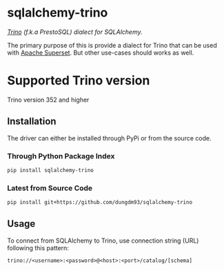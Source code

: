 sqlalchemy-trino
================
_[Trino](https://trino.io/) (f.k.a PrestoSQL) dialect for SQLAlchemy._

The primary purpose of this is provide a dialect for Trino that can be used with [Apache Superset](https://superset.apache.org/).
But other use-cases should works as well.
# Supported Trino version

Trino version 352 and higher

## Installation
The driver can either be installed through PyPi or from the source code.
### Through Python Package Index
```bash
pip install sqlalchemy-trino
```

### Latest from Source Code
```bash
pip install git+https://github.com/dungdm93/sqlalchemy-trino
```

## Usage
To connect from SQLAlchemy to Trino, use connection string (URL) following this pattern:
```
trino://<username>:<password>@<host>:<port>/catalog/[schema]
```
